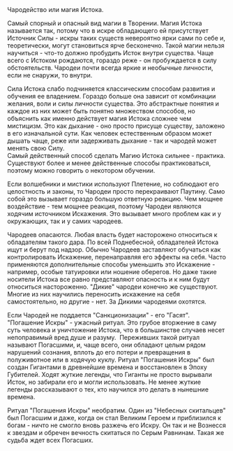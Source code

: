 
## 

Чародейство или магия Истока.

Самый спорный и опасный вид магии в Творении. Магия Истока называется так, потому что в искре обладающего ей присутствует Источник Силы - искры таких существ невероятно ярки сами по себе и, теоретически, могут становиться ярче бесконечно. Такой магии нельзя научиться - что-то должно пробудить Исток внутри существа. Чаще всего с Истоком рождаются, гораздо реже - он пробуждается в силу обстоятельств. Чародеи почти всегда яркие и необычные личности, если не снаружи, то внутри. 

Сила Истока слабо подчиняется классическим способам развития и обучения ее владением. Гораздо больше она зависит от комбинации желания, воли и силы личности существа. Это абстрактные понятия и каждое из них может быть понятно множеством способов, но объяснить как именно действует магия Истока сложнее чем мистицизм. Это как дыхание - оно просто присуще существу, заложено в его изначальной сути. Как человек естественным образом может дышать чаще, реже или задерживать дыхание - так и чародей может менять свою Силу.  
Самый действенный способ сделать Магию Истока сильнее - практика. Существуют более и менее действенные способы практиковаться, поэтому можно говорить о некотором обучении. 

Если волшебники и мистики используют Плетение, но соблюдают его целостность и законы, то Чародеи просто перекраивают Паутину. Само собой это вызывает гораздо большую ответную реакцию. Чем мощнее воздействие - тем мощнее реакция, поэтому Чародеи являются ходячим источником Искажения. Это вызывает много проблем как и у окружающих, так и у самих чародеев. 

Чародеев опасаются. Любая власть будет насторожено относиться к обладателям такого дара. По всей Поднебесной, обладателей Истока ищут и берут под надзор. Обычно Чародеев заставляют обучаться как контролировать Искажение, перенаправляя его эффекты на себя. Часто применяются дополнительные способы уменьшить это Искажение -  например, особые татуировки или ношение оберегов. Но даже такие носители Истока все равно представляют опасность и к ним будут относиться настороженно. "Дикие" чародеи конечно же существуют. Многие из них научились переносить искажение на себя самостоятельно, но другие - нет. За Дикими чародеями охотятся. 

Если Чародей не поддается "Санкционизации" - его "Гасят". "Погашение Искры" - ужасный ритуал. Это грубое вторжение в саму суть человека и уничтожение Истока, что в большинстве случаев несет непоправимый вред душе и разуму.  Переживших такой ритуал называют Погасшими, и, чаще всего, они обладают целым рядом нарушений сознания, вплоть до его потери и превращения в полуживотное или в ходячую куклу. Ритуал "Погашения Искры" был создан Гигантами в древнейшие времена и восстановлен в Эпоху Губителей. Ходят жуткие легенды, что Гиганты не просто вырывали Исток, но забирали его и могли использовать. Не менее жуткие легенды рассказывают о тех, кто научился это делать в нынешние времена.

Ритуал "Погашения Искры" необратим. Один из "Небесных скитальцев" был Погасшим и даже, когда он стал Великим Героем и приблизился к богам - ничто не смогло вновь разжечь его Искру. Он так и не Вознесся к звездам и обречен вечность скитаться по Серым Равнинам. Такая же судьба ждет всех Погасших.